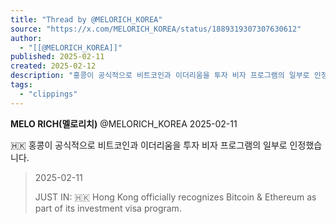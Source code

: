 ```yaml
---
title: "Thread by @MELORICH_KOREA"
source: "https://x.com/MELORICH_KOREA/status/1889319307307630612"
author:
  - "[[@MELORICH_KOREA]]"
published: 2025-02-11
created: 2025-02-12
description: "홍콩이 공식적으로 비트코인과 이더리움을 투자 비자 프로그램의 일부로 인정했습니다."
tags:
  - "clippings"
---
```

**MELO RICH(멜로리치)** @MELORICH\_KOREA 2025-02-11

🇭🇰 홍콩이 공식적으로 비트코인과 이더리움을 투자 비자 프로그램의 일부로 인정했습니다.

> 2025-02-11
> 
> JUST IN: 🇭🇰 Hong Kong officially recognizes Bitcoin & Ethereum as part of its investment visa program.
